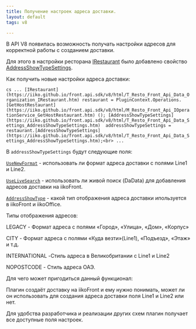---title: Получение настроек адреса доставки.layout: defaulttags: v8---В API V8 появилась возможность получать настройки адресов для корректной работы с созданием доставки.Для этого в настройки ресторана [IRestaurant](https://iiko.github.io/front.api.sdk/v8/html/T_Resto_Front_Api_Data_Organization_IRestaurant.htm) было добавлено свойство [AddressShowTypeSettings](https://iiko.github.io/front.api.sdk/v8/html/P_Resto_Front_Api_Data_Organization_IRestaurant_AddressShowTypeSettings.htm).Как получить новые настройки адреса доставки:``cs...[IRestaurant](https://iiko.github.io/front.api.sdk/v8/html/T_Resto_Front_Api_Data_Organization_IRestaurant.htm) restaurant = PluginContext.Operations.[GetHostRestaurant](https://iiko.github.io/front.api.sdk/v8/html/M_Resto_Front_Api_IOperationService_GetHostRestaurant.htm) ();[AddressShowTypeSettings](https://iiko.github.io/front.api.sdk/v8/html/T_Resto_Front_Api_Data_Settings_AddressShowTypeSettings.htm) addressShowTypeSettings = restaurant.[AddressShowTypeSettings](https://iiko.github.io/front.api.sdk/v8/html/T_Resto_Front_Api_Data_Settings_AddressShowTypeSettings.htm);<br>...``В ``addressShowTypeSettings`` будут следующие поля:[``UseNewFormat``](https://iiko.github.io/front.api.sdk/v8/html/P_Resto_Front_Api_Data_Settings_AddressShowTypeSettings_UseNewFormat.htm) - использовать ли формат адреса доставки с полями Line1 и Line2.[``UseLiveSearch``](https://iiko.github.io/front.api.sdk/v8/html/P_Resto_Front_Api_Data_Settings_AddressShowTypeSettings_UseLiveSearch.htm) - использовать ли живой поиск (DaData) для добавления адресов доставки на iikoFront.[``AddressShowType``](https://iiko.github.io/front.api.sdk/v8/html/P_Resto_Front_Api_Data_Settings_AddressShowTypeSettings_AddressShowType.htm) - какой тип отображения адреса доставки ипользуется в iikoFront и iikoOffice.Типы отображения адресов:LEGACY - Формат адреса с полями «Город», «Улица», «Дом», «Корпус»CITY - Формат адреса с полями «Куда везти»(Line1), «Подъезд», «Этаж» и т.д.INTERNATIONAL -Стиль адреса в Великобритании с Line1 и Line2NOPOSTCODE - Стиль адреса ОАЭ.Для чего может пригодиться данный функционал:Плагин создаёт доставку на iikoFront и ему нужно понимать, может ли он использовать для создания адреса доставки поля Line1 и Line2 или нет.Для удобства разработчика и реализации других схем плагин получает все доступные поля настроек.